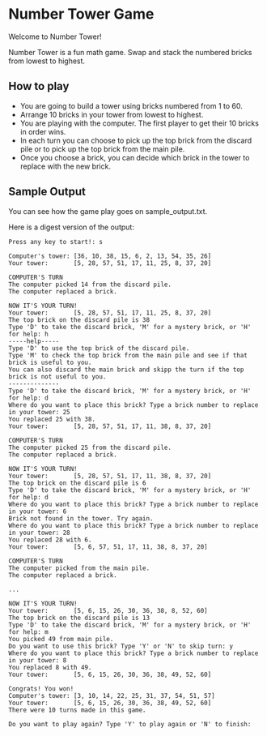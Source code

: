 # Number Tower Game
Welcome to Number Tower!

Number Tower is a fun math game.
Swap and stack the numbered bricks from lowest to highest.

## How to play
- You are going to build a tower using bricks numbered from 1 to 60.
- Arrange 10 bricks in your tower from lowest to highest.
- You are playing with the computer. The first player to get their 10 bricks in order wins.
- In each turn you can choose to pick up the top brick from the discard pile or to pick up the top brick from the main pile.
- Once you choose a brick, you can decide which brick in the tower to replace with the new brick.

## Sample Output
You can see how the game play goes on sample_output.txt.

Here is a digest version of the output:
```
Press any key to start!: s

Computer's tower: [36, 10, 38, 15, 6, 2, 13, 54, 35, 26]
Your tower:	      [5, 28, 57, 51, 17, 11, 25, 8, 37, 20]

COMPUTER'S TURN
The computer picked 14 from the discard pile.
The computer replaced a brick.

NOW IT'S YOUR TURN!
Your tower:	      [5, 28, 57, 51, 17, 11, 25, 8, 37, 20]
The top brick on the discard pile is 38
Type 'D' to take the discard brick, 'M' for a mystery brick, or 'H' for help: h
-----help-----
Type 'D' to use the top brick of the discard pile.
Type 'M' to check the top brick from the main pile and see if that brick is useful to you.
You can also discard the main brick and skipp the turn if the top brick is not useful to you.
--------------
Type 'D' to take the discard brick, 'M' for a mystery brick, or 'H' for help: d
Where do you want to place this brick? Type a brick number to replace in your tower: 25
You replaced 25 with 38.
Your tower:	      [5, 28, 57, 51, 17, 11, 38, 8, 37, 20]

COMPUTER'S TURN
The computer picked 25 from the discard pile.
The computer replaced a brick.

NOW IT'S YOUR TURN!
Your tower:	      [5, 28, 57, 51, 17, 11, 38, 8, 37, 20]
The top brick on the discard pile is 6
Type 'D' to take the discard brick, 'M' for a mystery brick, or 'H' for help: d
Where do you want to place this brick? Type a brick number to replace in your tower: 6
Brick not found in the tower. Try again.
Where do you want to place this brick? Type a brick number to replace in your tower: 28
You replaced 28 with 6.
Your tower:	      [5, 6, 57, 51, 17, 11, 38, 8, 37, 20]

COMPUTER'S TURN
The computer picked from the main pile.
The computer replaced a brick.

...

NOW IT'S YOUR TURN!
Your tower:	      [5, 6, 15, 26, 30, 36, 38, 8, 52, 60]
The top brick on the discard pile is 13
Type 'D' to take the discard brick, 'M' for a mystery brick, or 'H' for help: m
You picked 49 from main pile.
Do you want to use this brick? Type 'Y' or 'N' to skip turn: y
Where do you want to place this brick? Type a brick number to replace in your tower: 8
You replaced 8 with 49.
Your tower:	      [5, 6, 15, 26, 30, 36, 38, 49, 52, 60]

Congrats! You won!
Computer's tower: [3, 10, 14, 22, 25, 31, 37, 54, 51, 57]
Your tower:	      [5, 6, 15, 26, 30, 36, 38, 49, 52, 60]
There were 10 turns made in this game.

Do you want to play again? Type 'Y' to play again or 'N' to finish: 

```
